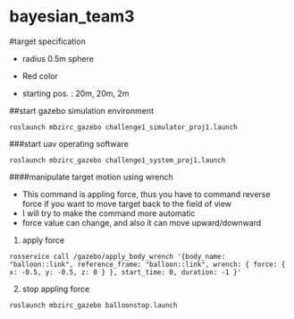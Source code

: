 # bayesian_team3


#target specification

* radius 0.5m sphere

* Red color

* starting pos. : 20m, 20m, 2m



##start gazebo simulation environment
```
roslaunch mbzirc_gazebo challenge1_simulator_proj1.launch
```

###start uav operating software
```
roslaunch mbzirc_gazebo challenge1_system_proj1.launch
```



####manipulate target motion using wrench
* This command is appling force, thus you have to command reverse force if you want to move target back to the field of view
* I will try to make the command more automatic
* force value can change, and also it can move upward/downward


1. apply force
```
rosservice call /gazebo/apply_body_wrench '{body_name: "balloon::link", reference_frame: "balloon::link", wrench: { force: { x: -0.5, y: -0.5, z: 0 } }, start_time: 0, duration: -1 }'
```

2. stop appling force
```
roslaunch mbzirc_gazebo balloonstop.launch
```



